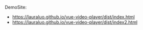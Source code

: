 DemoSite: 

- https://lauraluo.github.io/vue-video-player/dist/index.html
- https://lauraluo.github.io/vue-video-player/dist/index2.html